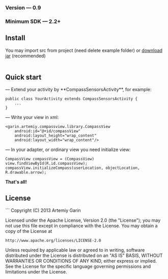 <h3>Version — 0.9</h3>
<h3>Minimum SDK — 2.2+</h3>

<h2>Install</h2>
You may import src from project (need delete example folder) or <a href="https://github.com/kvirair/Compass-View-Library/releases">download jar</a> (recommended)
<br><br>

<h2>Quick start</h2>
— Extend your activity by **CompassSensorsActivity**, for example:

```
public class YourActivity extends CompassSensorsActivity {
    ...
}
```

— Write your view in xml:
```
<garin.artemiy.compassview.library.CompassView
    android:id="@+id/compassView"
    android:layout_height="wrap_content"
    android:layout_width="wrap_content"/>
```

— In your adapter, or ordinary view you need initialize view:
```
CompassView compassView = (CompassView) view.findViewById(R.id.compassView);
compassView.initializeCompass(userLocation, objectLocation, R.drawable.arrow);
```

**That's all!**

<h2>License</h2>
```
Copyright (C) 2013 Artemiy Garin

Licensed under the Apache License, Version 2.0 (the "License");
you may not use this file except in compliance with the License.
You may obtain a copy of the License at

    http://www.apache.org/licenses/LICENSE-2.0

Unless required by applicable law or agreed to in writing, software
distributed under the License is distributed on an "AS IS" BASIS,
WITHOUT WARRANTIES OR CONDITIONS OF ANY KIND, either express or implied.
See the License for the specific language governing permissions and
limitations under the License.
```